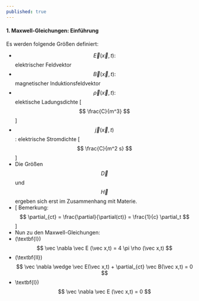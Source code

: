 ```yaml
---
published: true
---
```

#### 1. Maxwell-Gleichungen: Einführung

Es werden folgende Größen definiert:

- $$\vec E(\vec x,t) :$$ elektrischer Feldvektor
- $$\vec B(\vec x,t) :$$ magnetischer Induktionsfeldvektor
- $$\vec \rho(\vec x,t) :$$ elektische Ladungsdichte [ $$ \frac{C}{m^3} $$ ]
- $$\vec j(\vec x,t) $$ : elektrische Stromdichte  [ $$ \frac{C}{m^2 s} $$ ]
- Die Größen $$ \vec D $$ und $$ \vec H $$ ergeben sich erst im Zusammenhang mit Materie.
- [ Bemerkung: $$ \partial_{ct} = \frac{\partial}{\partial(ct)} = \frac{1}{c} \partial_t $$ ]
- Nun zu den Maxwell-Gleichungen:
- (\textbf{I}) $$ \vec \nabla \vec E (\vec x,t) = 4 \pi \rho (\vec x,t) $$
- (\textbf{II})$$ \vec \nabla \wedge \vec E(\vec x,t) + \partial_{ct} \vec B(\vec x,t) = 0 $$
- \textbf{I}) $$ \vec \nabla \vec E (\vec x,t) = 0 $$
